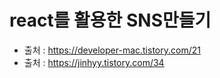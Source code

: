 # react를 활용한 SNS만들기

<!--
![main_img](./img/main_img2.png)
-->
- 출처 : https://developer-mac.tistory.com/21
- 출처 : https://jinhyy.tistory.com/34




